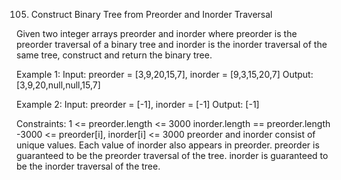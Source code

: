 105. Construct Binary Tree from Preorder and Inorder Traversal

Given two integer arrays preorder and inorder where preorder is the preorder traversal of a binary tree and inorder is the inorder traversal of the same tree, construct and return the binary tree.

Example 1:
Input: preorder = [3,9,20,15,7], inorder = [9,3,15,20,7]
Output: [3,9,20,null,null,15,7]

Example 2:
Input: preorder = [-1], inorder = [-1]
Output: [-1]

Constraints:
    1 <= preorder.length <= 3000
    inorder.length == preorder.length
    -3000 <= preorder[i], inorder[i] <= 3000
    preorder and inorder consist of unique values.
    Each value of inorder also appears in preorder.
    preorder is guaranteed to be the preorder traversal of the tree.
    inorder is guaranteed to be the inorder traversal of the tree.